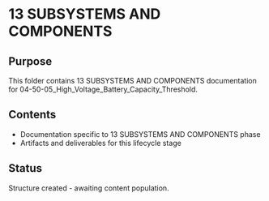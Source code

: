 # 13 SUBSYSTEMS AND COMPONENTS

## Purpose
This folder contains 13 SUBSYSTEMS AND COMPONENTS documentation for 04-50-05_High_Voltage_Battery_Capacity_Threshold.

## Contents
- Documentation specific to 13 SUBSYSTEMS AND COMPONENTS phase
- Artifacts and deliverables for this lifecycle stage

## Status
Structure created - awaiting content population.
